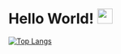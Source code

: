 # Hello World!  <img src="https://media0.giphy.com/media/hvRJCLFzcasrR4ia7z/giphy.gif?cid=790b761132d1ab1e674d2e27108a3b2ac759907f3e88d521&rid=giphy.gif&ct=s" width="30"> 
[![Top Langs](https://github-readme-stats.vercel.app/api/top-langs/?username=your-github-username&layout=compact&theme=codeSTACKr)](https://github.com/anuraghazra/github-readme-stats)
